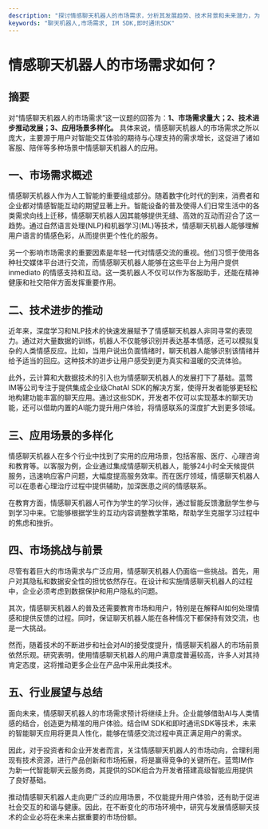 ```yaml
---
description: "探讨情感聊天机器人的市场需求，分析其发展趋势、技术背景和未来潜力，为企业和开发者提供参考。"
keywords: "聊天机器人,市场需求, IM SDK,即时通讯SDK"
---
```

# 情感聊天机器人的市场需求如何？

## 摘要

对“情感聊天机器人的市场需求”这一议题的回答为：**1、市场需求量大；2、技术进步推动发展；3、应用场景多样化。** 具体来说，情感聊天机器人的市场需求之所以庞大，主要源于用户对智能交互体验的期待与心理支持的需求增长，这促进了诸如客服、陪伴等多种场景中情感聊天机器人的应用。

## 一、市场需求概述  

情感聊天机器人作为人工智能的重要组成部分。随着数字化时代的到来，消费者和企业都对情感智能互动的期望显著上升。智能设备的普及使得人们日常生活中的各类需求向线上迁移，情感聊天机器人因其能够提供无缝、高效的互动而迎合了这一趋势。通过自然语言处理(NLP)和机器学习(ML)等技术，情感聊天机器人能够理解用户语言的情感色彩，从而提供更个性化的服务。

另一个影响市场需求的重要因素是年轻一代对情感交流的重视。他们习惯于使用各种社交媒体平台进行交流，而情感聊天机器人能够在这些平台上为用户提供 inmediato 的情感支持和互动。这一类机器人不仅可以作为客服助手，还能在精神健康和社交陪伴方面发挥重要作用。

## 二、技术进步的推动

近年来，深度学习和NLP技术的快速发展赋予了情感聊天机器人非同寻常的表现力。通过对大量数据的训练，机器人不仅能够识别并表达基本情感，还可以模拟复杂的人类情感反应。比如，当用户说出负面情绪时，聊天机器人能够识别该情绪并给予适当的回应。这种技术的进步让用户感受到更为真实和温暖的交流体验。

此外，云计算和大数据技术的引入也为情感聊天机器人的发展打下了基础。蓝莺IM等公司专注于提供集成企业级ChatAI SDK的解决方案，使得开发者能够更轻松地构建功能丰富的聊天应用。通过这些SDK，开发者不仅可以实现基本的聊天功能，还可以借助内置的AI能力提升用户体验，将情感联系的深度扩大到更多领域。

## 三、应用场景的多样化

情感聊天机器人在多个行业中找到了实用的应用场景，包括客服、医疗、心理咨询和教育等。以客服为例，企业通过集成情感聊天机器人，能够24小时全天候提供服务，迅速响应客户问题，大幅度提高服务效率。而在医疗领域，情感聊天机器人可以在患者心理治疗过程中提供辅助，加深医患之间的情感联系。

在教育方面，情感聊天机器人可作为学生的学习伙伴，通过智能反馈激励学生参与到学习中来。它能够根据学生的互动内容调整教学策略，帮助学生克服学习过程中的焦虑和挫折。

## 四、市场挑战与前景

尽管有着巨大的市场需求与广泛应用，情感聊天机器人仍面临一些挑战。首先，用户对其隐私和数据安全性的担忧依然存在。在设计和实施情感聊天机器人的过程中，企业必须考虑到数据保护和用户隐私的问题。

其次，情感聊天机器人的普及还需要教育市场和用户，特别是在解释AI如何处理情感和提供反馈的过程。同时，保证聊天机器人能在各种情况下都保持有效交流，也是一大挑战。

然而，随着技术的不断进步和社会对AI的接受度提升，情感聊天机器人的市场前景依然乐观。研究表明，使用情感聊天机器人的用户满意度普遍较高，许多人对其持肯定态度，这将推动更多企业在产品中采用此类技术。

## 五、行业展望与总结

面向未来，情感聊天机器人的市场需求预计将继续上升。企业能够借助AI与人类情感的结合，创造更为精准的用户体验。结合IM SDK和即时通讯SDK等技术，未来的智能聊天应用将更具人性化，能够在情感交流过程中真正满足用户的需求。

因此，对于投资者和企业开发者而言，关注情感聊天机器人的市场动向，合理利用现有技术资源，进行产品创新和市场拓展，将是赢得竞争的关键所在。蓝莺IM作为新一代智能聊天云服务商，其提供的SDK组合为开发者搭建高级智能应用提供了良好基础。

推动情感聊天机器人走向更广泛的应用场景，不仅能提升用户体验，还有助于促进社会交互的和谐与健康。因此，在不断变化的市场环境中，研究与发展情感聊天技术的企业必将在未来占据重要的市场份额。
